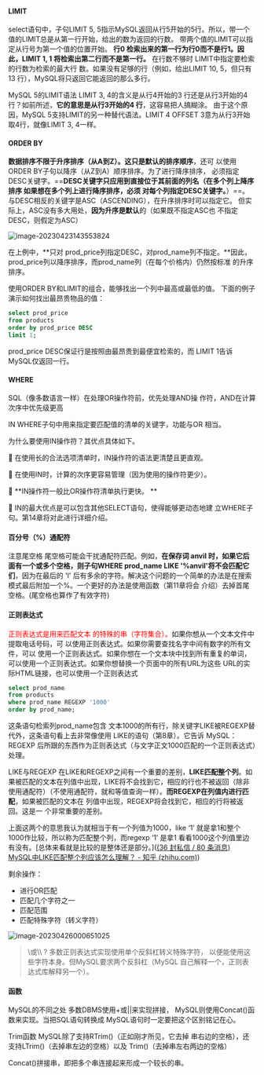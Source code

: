 #### LIMIT

select语句中，子句LIMIT 5, 5指示MySQL返回从行5开始的5行。所以，带一个值的LIMIT总是从第一行开始，给出的数为返回的行数。 带两个值的LIMIT可以指定从行号为第一个值的位置开始。 **行0 检索出来的第一行为行0而不是行1。因此，LIMIT 1, 1 将检索出第二行而不是第一行。** 在行数不够时 LIMIT中指定要检索的行数为检索的最大行 数。如果没有足够的行（例如，给出LIMIT 10, 5，但只有13 行），MySQL将只返回它能返回的那么多行。

MySQL 5的LIMIT语法 LIMIT 3, 4的含义是从行4开始的3 行还是从行3开始的4行？如前所述，**它的意思是从行3开始的4 行**，这容易把人搞糊涂。  由于这个原因，MySQL 5支持LIMIT的另一种替代语法。LIMIT 4 OFFSET 3意为从行3开始取4行，就像LIMIT 3, 4一样。

#### ORDER BY

**数据排序不限于升序排序（从A到Z）。这只是默认的排序顺序**，还可 以使用ORDER BY子句以降序（从Z到A）顺序排序。为了进行降序排序， 必须指定DESC关键字。==**DESC关键字只应用到直接位于其前面的列名（在多个列上降序排序 如果想在多个列上进行降序排序，必须 对每个列指定DESC关键字。**）==。与DESC相反的关键字是ASC（ASCENDING），在升序排序时可以指定它。 但实际上，ASC没有多大用处，**因为升序是默认**的（如果既不指定ASC也 不指定DESC，则假定为ASC）

![image-20230423143553824](C:\Users\痞妖\AppData\Roaming\Typora\typora-user-images\image-20230423143553824.png)

在上例中，**只对 prod_price列指定DESC，对prod_name列不指定。**因此， prod_price列以降序排序，而prod_name列（在每个价格内）仍然按标准 的升序排序。



使用ORDER BY和LIMIT的组合，能够找出一个列中最高或最低的值。 下面的例子演示如何找出最昂贵物品的值：

```sql
select prod_price 
from products
order by prod_price DESC
limit 1;
```

prod_price DESC保证行是按照由最昂贵到最便宜检索的，而 LIMIT 1告诉MySQL仅返回一行。

#### WHERE

SQL（像多数语言一样）在处理OR操作符前，优先处理AND操 作符，AND在计算次序中优先级更高



IN WHERE子句中用来指定要匹配值的清单的关键字，功能与OR 相当。

为什么要使用IN操作符？其优点具体如下。 

 在使用长的合法选项清单时，IN操作符的语法更清楚且更直观。 

 在使用IN时，计算的次序更容易管理（因为使用的操作符更少）。 

 **IN操作符一般比OR操作符清单执行更快。 **

 IN的最大优点是可以包含其他SELECT语句，使得能够更动态地建 立WHERE子句。第14章将对此进行详细介绍。



#### 百分号（%）通配符

注意尾空格 尾空格可能会干扰通配符匹配。例如，**在保存词 anvil 时，如果它后面有一个或多个空格，则子句WHERE  prod_name LIKE '%anvil'将不会匹配它们**，因为在最后的 'l' 后有多余的字符。解决这个问题的一个简单的办法是在搜索模式最后附加一个%。一个更好的办法是使用函数（第11章将会 介绍）去掉首尾空格。(尾空格也算作了有效字符)



#### 正则表达式

<font color=red>正则表达式是用来匹配文本 的特殊的串（字符集合）。</font>如果你想从一个文本文件中提取电话号码，可 以使用正则表达式。如果你需要查找名字中间有数字的所有文件，可以 使用一个正则表达式。如果你想在一个文本块中找到所有重复的单词， 可以使用一个正则表达式。如果你想替换一个页面中的所有URL为这些 URL的实际HTML链接，也可以使用一个正则表达式

```sql
select prod_name
from products
where prod_name REGEXP '1000'
order by prod_name;
```

这条语句检索列prod_name包含 文本1000的所有行，除关键字LIKE被REGEXP替代外，这条语句看上去非常像使用 LIKE的语句（第8章）。它告诉 MySQL：REGEXP 后所跟的东西作为正则表达式（与文字正文1000匹配的一个正则表达式）处理。

LIKE与REGEXP 在LIKE和REGEXP之间有一个重要的差别，**LIKE匹配整个列**。如果被匹配的文本在列值中出现，LIKE将不会找到它，相应的行也不被返回（除非使用通配符）（不使用通配符，就和等值查询一样）。**而REGEXP在列值内进行匹配**，如果被匹配的文本在 列值中出现，REGEXP将会找到它，相应的行将被返回。这是一 个非常重要的差别。

上面这两个的意思我认为就相当于有一个列值为1000，like ‘1’  就是拿1和整个1000作比较，所以称为匹配整个列，而regexp ‘1’ 是拿1 看看1000这个列值里边有没有。[总体来看就是比较的是整体还是部分。]([(36 封私信 / 80 条消息) MySQL中LIKE匹配整个列应该怎么理解？ - 知乎 (zhihu.com)](https://www.zhihu.com/question/445959501))

剩余操作：

* 进行OR匹配
* 匹配几个字符之一
* 匹配范围
* 匹配特殊字符（转义字符）

![image-20230426000651025](C:\Users\痞妖\AppData\Roaming\Typora\typora-user-images\image-20230426000651025.png)

> \或\\\ ? 多数正则表达式实现使用单个反斜杠转义特殊字符， 以便能使用这些字符本身。但MySQL要求两个反斜杠（MySQL 自己解释一个，正则表达式库解释另一个）。



#### 函数

MySQL的不同之处 多数DBMS使用+或||来实现拼接， MySQL则使用Concat()函数来实现。当把SQL语句转换成 MySQL语句时一定要把这个区别铭记在心。

Trim函数 MySQL除了支持RTrim()（正如刚才所见，它去掉 串右边的空格），还支持LTrim()（去掉串左边的空格）以及 Trim()（去掉串左右两边的空格）

Concat()拼接串，即把多个串连接起来形成一个较长的串。













